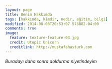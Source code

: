 ```yaml
---
layout: page
title: Benim Hakkımda
tags: [hakkında, kimdir, nedir, eğitim, bilgi]
modified: 2014-08-08T20:53:07.573882-04:00
comments: true
image:
  feature: texture-feature-03.jpg
  credit: Utopic Unicorn
  creditlink: http://mustafahasturk.com
---
```


*Buradayı daha sonra doldurma niyetindeyim*